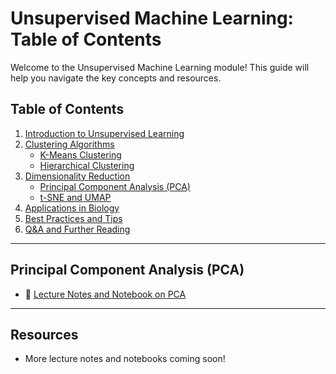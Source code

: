 
# Unsupervised Machine Learning: Table of Contents

Welcome to the Unsupervised Machine Learning module! This guide will help you navigate the key concepts and resources.

## Table of Contents

1. [Introduction to Unsupervised Learning](#introduction-to-unsupervised-learning)
2. [Clustering Algorithms](#clustering-algorithms)
    - [K-Means Clustering](#k-means-clustering)
    - [Hierarchical Clustering](#hierarchical-clustering)
3. [Dimensionality Reduction](#dimensionality-reduction)
    - [Principal Component Analysis (PCA)](#principal-component-analysis-pca)
    - [t-SNE and UMAP](#t-sne-and-umap)
4. [Applications in Biology](#applications-in-biology)
5. [Best Practices and Tips](#best-practices-and-tips)
6. [Q&A and Further Reading](#qa-and-further-reading)

---

## Principal Component Analysis (PCA)

- 📓 [Lecture Notes and Notebook on PCA](https://github.com/neelsoumya/python_machine_learning/blob/main/pca_notes.ipynb)

---

## Resources

- More lecture notes and notebooks coming soon!
